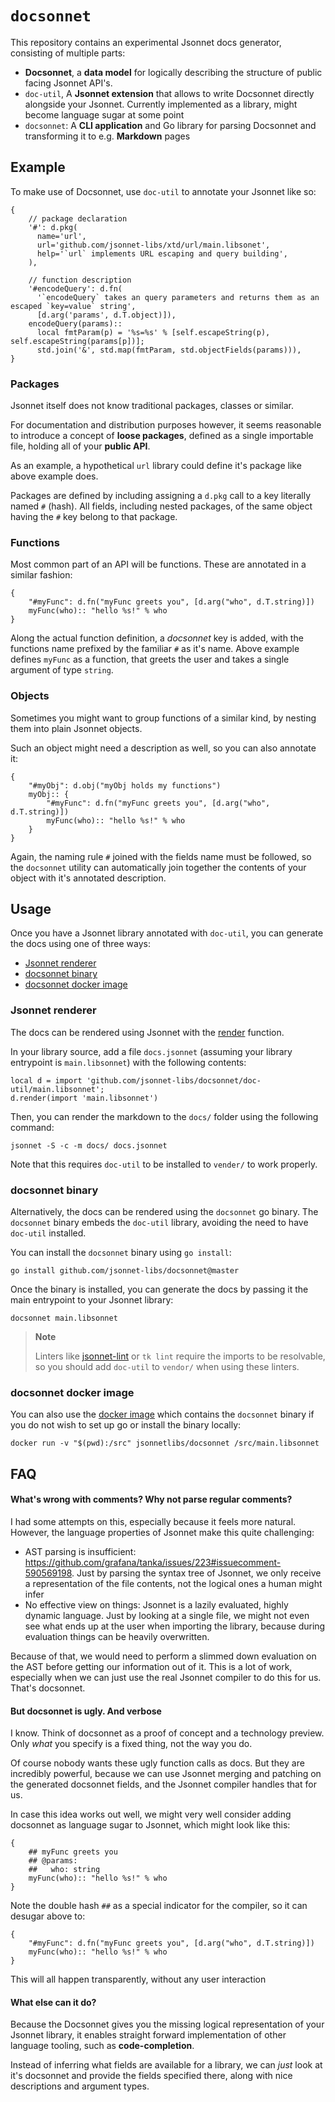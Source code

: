 # `docsonnet`

This repository contains an experimental Jsonnet docs generator, consisting of multiple parts:

- **Docsonnet**, a **data model** for logically describing the structure of public
  facing Jsonnet API's.
- `doc-util`, A **Jsonnet extension** that allows to write Docsonnet directly
  alongside your Jsonnet. Currently implemented as a library, might become
  language sugar at some point
- `docsonnet`: A **CLI application** and Go library for parsing Docsonnet and
  transforming it to e.g. **Markdown** pages

## Example

To make use of Docsonnet, use `doc-util` to annotate your Jsonnet like so:

```jsonnet
{
    // package declaration
    '#': d.pkg(
      name='url',
      url='github.com/jsonnet-libs/xtd/url/main.libsonet',
      help='`url` implements URL escaping and query building',
    ),

    // function description
    '#encodeQuery': d.fn(
      '`encodeQuery` takes an query parameters and returns them as an escaped `key=value` string',
      [d.arg('params', d.T.object)]),
    encodeQuery(params)::
      local fmtParam(p) = '%s=%s' % [self.escapeString(p), self.escapeString(params[p])];
      std.join('&', std.map(fmtParam, std.objectFields(params))),
}
```

### Packages

Jsonnet itself does not know traditional packages, classes or similar.

For documentation and distribution purposes however, it seems reasonable to introduce a concept of **loose packages**, defined as a single importable file, holding all of your **public API**.

As an example, a hypothetical `url` library could define it's package like above example does.

Packages are defined by including assigning a `d.pkg` call to a key literally named `#` (hash). All fields, including nested packages, of the same object having the `#` key belong to that package.

### Functions

Most common part of an API will be functions. These are annotated in a similar fashion:

```jsonnet
{
    "#myFunc": d.fn("myFunc greets you", [d.arg("who", d.T.string)])
    myFunc(who):: "hello %s!" % who
}
```

Along the actual function definition, a _docsonnet_ key is added, with the functions name prefixed by the familiar `#` as it's name.
Above example defines `myFunc` as a function, that greets the user and takes a single argument of type `string`.

### Objects

Sometimes you might want to group functions of a similar kind, by nesting them into plain Jsonnet objects.

Such an object might need a description as well, so you can also annotate it:

```jsonnet
{
    "#myObj": d.obj("myObj holds my functions")
    myObj:: {
        "#myFunc": d.fn("myFunc greets you", [d.arg("who", d.T.string)])
        myFunc(who):: "hello %s!" % who
    }
}
```

Again, the naming rule `#` joined with the fields name must be followed, so the `docsonnet` utility can automatically join together the contents of your object with it's annotated description.


## Usage

Once you have a Jsonnet library annotated with `doc-util`, you can generate the docs using one of three ways:

- [Jsonnet renderer](#jsonnet-renderer)
- [docsonnet binary](#docsonnet-binary)
- [docsonnet docker image](#docsonnet-docker-image)

### Jsonnet renderer

The docs can be rendered using Jsonnet with the
[render](https://github.com/jsonnet-libs/docsonnet/tree/master/doc-util#fn-render) function.

In your library source, add a file `docs.jsonnet` (assuming your library entrypoint is `main.libsonnet`) with the
following contents:

```jsonnet
local d = import 'github.com/jsonnet-libs/docsonnet/doc-util/main.libsonnet';
d.render(import 'main.libsonnet')
```

Then, you can render the markdown to the `docs/` folder using the following command:

```
jsonnet -S -c -m docs/ docs.jsonnet
```

Note that this requires `doc-util` to be installed to `vender/` to work properly.

### docsonnet binary

Alternatively, the docs can be rendered using the `docsonnet` go binary. The `docsonnet` binary embeds the `doc-util`
library, avoiding the need to have `doc-util` installed.

You can install the `docsonnet` binary using `go install`:

```
go install github.com/jsonnet-libs/docsonnet@master
```

Once the binary is installed, you can generate the docs by passing it the main entrypoint to your Jsonnet library:

```
docsonnet main.libsonnet
```

> **Note**
>
> Linters like [jsonnet-lint](https://pkg.go.dev/github.com/google/go-jsonnet/linter) or `tk lint` require the imports to be resolvable, so you should add `doc-util` to `vendor/` when using these linters.

### docsonnet docker image

You can also use the [docker image](https://hub.docker.com/r/jsonnetlibs/docsonnet) which contains the `docsonnet`
binary if you do not wish to set up go or install the binary locally:

```
docker run -v "$(pwd):/src" jsonnetlibs/docsonnet /src/main.libsonnet
```


## FAQ

#### What's wrong with comments? Why not parse regular comments?

I had some attempts on this, especially because it feels more natural. However, the language properties of Jsonnet make this quite challenging:

- AST parsing is insufficient:
  https://github.com/grafana/tanka/issues/223#issuecomment-590569198. Just by
  parsing the syntax tree of Jsonnet, we only receive a representation of the
  file contents, not the logical ones a human might infer
- No effective view on things: Jsonnet is a lazily evaluated, highly dynamic
  language. Just by looking at a single file, we might not even see what ends up
  at the user when importing the library, because during evaluation things can
  be heavily overwritten.

Because of that, we would need to perform a slimmed down evaluation on the AST before getting our information out of it. This is a lot of work, especially when we can just use the real Jsonnet compiler to do this for us. That's docsonnet.

#### But docsonnet is ugly. And verbose

I know. Think of docsonnet as a proof of concept and a technology preview. Only _what_ you specify is a fixed thing, not the way you do.

Of course nobody wants these ugly function calls as docs. But they are incredibly powerful, because we can use Jsonnet merging and patching on the generated docsonnet fields, and the Jsonnet compiler handles that for us.

In case this idea works out well, we might very well consider adding docsonnet as language sugar to Jsonnet, which might look like this:

```jsonnet
{
    ## myFunc greets you
    ## @params:
    ##   who: string
    myFunc(who):: "hello %s!" % who
}
```

Note the double hash `##` as a special indicator for the compiler, so it can desugar above to:

```jsonnet
{
    "#myFunc": d.fn("myFunc greets you", [d.arg("who", d.T.string)])
    myFunc(who):: "hello %s!" % who
}
```

This will all happen transparently, without any user interaction

#### What else can it do?

Because the Docsonnet gives you the missing logical representation of your Jsonnet library, it enables straight forward implementation of other language tooling, such as **code-completion**.

Instead of inferring what fields are available for a library, we can _just_ look at it's docsonnet and provide the fields specified there, along with nice descriptions and argument types.
